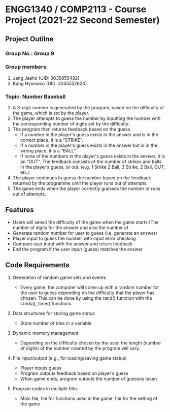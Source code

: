 # ENGG1340 / COMP2113 - Course Project (2021-22 Second Semester)
## Project Outilne
### Group No.: Group 9
### Group members:
1. Jang Jaeho (UID: 3035855492)
2. Kang Hyunwoo (UID: 3035552624)
### Topic: Number Baseball

1. A 3-digit number is generated by the program, based on the difficulty of the game, which is set by the player.
2. The player attempts to guess the number by inputting the number with the corresponding number of digits set by the difficulty.
3. The program then returns feedback based on the guess. 
    - If a number in the player's guess exists in the answer and is in the correct place, it is a “STRIKE”.
    - If a number in the player's guess exists in the answer but is in the wrong place, it is a “BALL”.
    - If none of the numbers in the player's guess exists in the answer, it is an “OUT”.
	The feedback consists of the number of strikes and balls in the player’s guess, or out.
	(e.g. 1 Strike 2 Ball, 3 Strike, 2 Ball, OUT, etc.)
4. The player continues to guess the number based on the feedback returned by the programme until the player runs out of attempts.
5. The game ends when the player correctly guesses the number or runs out of attempts.

## Features
- Users will select the difficulty of the game when the game starts (The number of digits for the answer and also the number of 
- Generate random number for user to guess (i.e. generate an answer)
- Player input to guess the number with input error checking
- Compare user input with the answer and return feedback
- End the program if the user input (guess) matches the answer

## Code Requirements
1. Generation of random game sets and events
    - Every game, the computer will come up with a random number for the user to guess depending on the difficulty that the player has chosen. This can be done by using the rand() function with the rands(), time() functions.

2. Data structures for storing game status
    - Store number of tries in a variable

3. Dynamic memory management
    - Depending on the difficulty chosen by the user, the length (number of digits) of the number created by the program will vary.

4. File input/output (e.g., for loading/saving game status)
    - Player inputs guess
    - Program outputs feedback based on player’s guess
    - When game ends, program outputs the number of guesses taken

5. Program codes in multiple files
    - Main file, file for functions used in the game, file for the setting of the game

